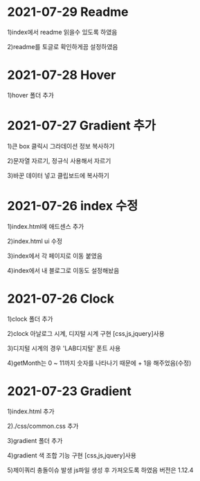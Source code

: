 # 2021-07-29 Readme
1)index에서 readme 읽을수 있도록 하였음 

2)readme를 토글로 확인하게끔 설정하였음


# 2021-07-28 Hover 
1)hover 폴더 추가


# 2021-07-27 Gradient 추가
1)큰 box 클릭시 그라데이션 정보 복사하기

2)문자열 자르기, 정규식 사용해서 자르기

3)바꾼 데이터 넣고 클립보드에 복사하기


# 2021-07-26 index 수정
1)index.html에 애드센스 추가

2)index.html ui 수정

3)index에서 각 페이지로 이동 붙였음

4)index에서 내 블로그로 이동도 설정해놨음


# 2021-07-26 Clock
1)clock 폴더 추가

2)clock 아날로그 시계, 디지털 시계 구현 [css,js,jquery]사용

3)디지털 시계의 경우 'LAB디지털' 폰트 사용

4)getMonth는 0 ~ 11까지 숫자를 나타나기 때문에 + 1을 해주었음(수정)


# 2021-07-23 Gradient
1)index.html 추가 

2)./css/common.css 추가

3)gradient 폴더 추가

4)gradient 색 조합 기능 구현 [css,js,jquery]사용

5)제이쿼리 충돌이슈 발생 js파일 생성 후 가져오도록 하였음 버전은 1.12.4
